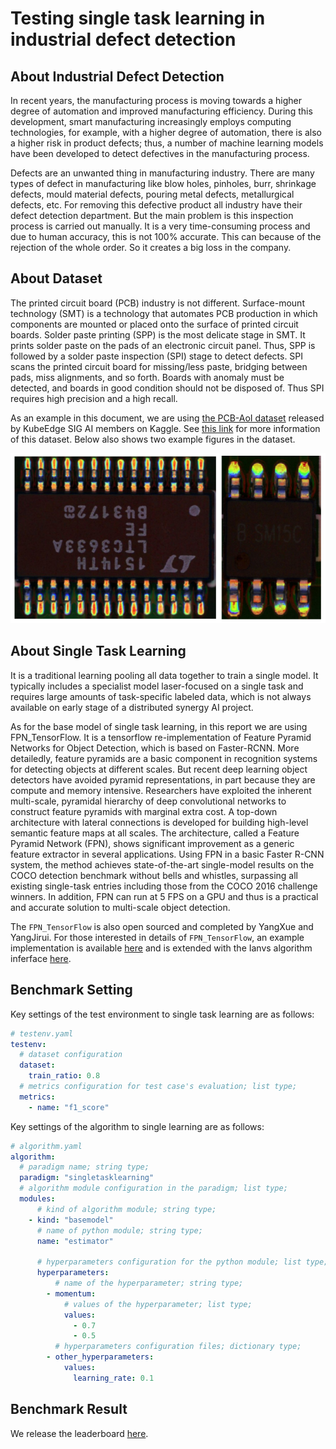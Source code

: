 # Testing single task learning in industrial defect detection

## About Industrial Defect Detection 

In recent years, the manufacturing process is moving towards a higher degree of automation and improved manufacturing efficiency. During this development, smart manufacturing increasingly employs computing technologies, for example, with a higher degree of automation, there is also a higher risk in product defects; thus, a number of machine learning models have been developed to detect defectives in the manufacturing process.  

Defects are an unwanted thing in manufacturing industry. There are many types of defect in manufacturing like blow holes, pinholes, burr, shrinkage defects, mould material defects, pouring metal defects, metallurgical defects, etc. For removing this defective product all industry have their defect detection department. But the main problem is this inspection process is carried out manually. It is a very time-consuming process and due to human accuracy, this is not 100\% accurate. This can because of the rejection of the whole order. So it creates a big loss in the company.


## About Dataset

The printed circuit board (PCB) industry is not different. Surface-mount technology (SMT) is a technology that automates PCB production in which components are mounted or placed onto the surface of printed circuit boards. Solder paste printing (SPP) is the most delicate stage in SMT. It prints solder paste on the pads of an electronic circuit panel. Thus, SPP is followed by a solder paste inspection (SPI) stage to detect defects. SPI scans the printed circuit board for missing/less paste, bridging between pads, miss alignments, and so forth. Boards with anomaly must be detected, and boards in good condition should not be disposed of. Thus SPI requires high precision and a high recall. 

As an example in this document, we are using [the PCB-AoI dataset](https://www.kaggle.com/datasets/kubeedgeianvs/pcb-aoi) released by KubeEdge SIG AI members on Kaggle. See [this link](../scenarios/industrial-defect-detection/pcb-aoi.md) for more information of this dataset. Below also shows two example figures in the dataset. 

![](images/PCB-AoI_example.png)

## About Single Task Learning
It is a traditional learning pooling all data together to train a single model. It typically includes a specialist model laser-focused on a single task and requires large amounts of task-specific labeled data, which is not always available on early stage of a distributed synergy AI project. 

As for the base model of single task learning, in this report we are using FPN_TensorFlow. It is a tensorflow re-implementation of Feature Pyramid Networks for Object Detection, which is based on Faster-RCNN. More detailedly, feature pyramids are a basic component in recognition systems for detecting objects at different scales. But recent deep learning object detectors have avoided pyramid representations, in part because they are compute and memory intensive. Researchers have exploited the inherent multi-scale, pyramidal hierarchy of deep convolutional networks to construct feature pyramids with marginal extra cost. A top-down architecture with lateral connections is developed for building high-level semantic feature maps at all scales. The architecture, called a Feature Pyramid Network (FPN), shows significant improvement as a generic feature extractor in several applications. Using FPN in a basic Faster R-CNN system, the method achieves state-of-the-art single-model results on the COCO detection benchmark without bells and whistles, surpassing all existing single-task entries including those from the COCO 2016 challenge winners. In addition, FPN can run at 5 FPS on a GPU and thus is a practical and accurate solution to multi-scale object detection. 

The ``FPN_TensorFlow`` is also open sourced and completed by YangXue and YangJirui. For those interested in details of ``FPN_TensorFlow``, an example implementation is available [here](https://github.com/DetectionTeamUCAS/FPN_Tensorflow) and is extended with the Ianvs algorithm inferface [here](https://github.com/kubeedge-sedna/FPN_Tensorflow).

## Benchmark Setting
Key settings of the test environment to single task learning are as follows: 
``` yaml
# testenv.yaml
testenv:
  # dataset configuration
  dataset:
    train_ratio: 0.8
  # metrics configuration for test case's evaluation; list type;
  metrics:
    - name: "f1_score"
```

Key settings of the algorithm to single learning are as follows: 
```yaml
# algorithm.yaml
algorithm:
  # paradigm name; string type;
  paradigm: "singletasklearning"
  # algorithm module configuration in the paradigm; list type;
  modules:
      # kind of algorithm module; string type;
    - kind: "basemodel"
      # name of python module; string type;
      name: "estimator"

      # hyperparameters configuration for the python module; list type;
      hyperparameters:
          # name of the hyperparameter; string type;
        - momentum:
            # values of the hyperparameter; list type;
            values:
              - 0.7
              - 0.5
          # hyperparameters configuration files; dictionary type;
        - other_hyperparameters:
            values:
              learning_rate: 0.1

```


## Benchmark Result 

We release the leaderboard [here](../../leaderboards/leaderboard-in-industrial-defect-detection-of-PCB-AoI/leaderboard-of-single-task-learning.md).